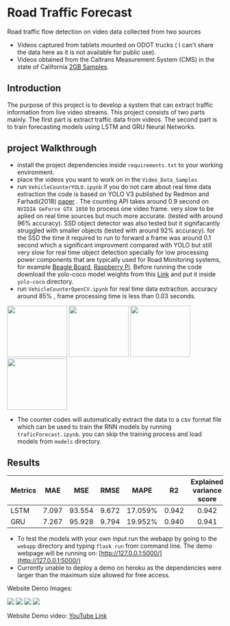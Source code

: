 # Road Traffic Forecast
Road traffic flow detection on video data collected from two sources 
- Videos captured from tablets mounted on ODOT trucks ( I can't share the data here as it is not available for public use).
- Videos obtained from the Caltrans Measurement System (CMS) in the state of California [2GB Samples](http://www.poss.pku.edu.cn/OpenDataResource/TITS2016WangOnRoadVehicle.zip).
## Introduction 
The purpose of this project is to develop a system that can extract traffic information from live video streams. This project consists of two parts mainly. The first part is extract traffic data from
videos. The second part is to train forecasting models using LSTM and GRU Neural Networks.  
## project Walkthrough 
- install the project dependencies inside `requirements.txt` to your working environment.
- place the videos you want to work on in the `Video_Data_Samples`
- run `VehicleCounterYOLO.ipynb` if you do not care about real time data extraction the code is based on YOLO V3 published by Redmon and Farhadi(2018) [paper](https://arxiv.org/abs/1804.02767) . The counting API takes around 0.9 second on `NVIDIA GeForce GTX 1050` to process one video frame. very slow to be aplied on real time sources but much more accurate. (tested with around 96% accuracy). SSD object detector was also tested but it signifacantly struggled with smaller objects (tested with around 92% accuracy). for the SSD the time it required to run to forward a frame was around 0.1 second which a significant improvment compared with YOLO but still very slow for real time object detection specially for low processing power components that are typically used for Road Monitoring systems, for example [Beagle Board](https://beagleboard.org/black), [Raspberry Pi](https://www.raspberrypi.org/). Before running the code download the yolo-coco model weights from this [Link](https://drive.google.com/open?id=1FbtFXOgiGqWpDf1WOCPcw0W1VG8JTC3q) and put it inside `yolo-coco` directory.
- run `VehicleCounterOpenCV.ipynb` for real time data extraction. accuracy around 85% , frame processing time is less than 0.03 seconds. 

<p float="center">
 <img src="/images/cv1.png" width="140" height="120" />
 <img src="/images/cv2.png" width="140" height="120" />
 <img src="/images/cv3.png" width="140" height="120" />
 <img src="/images/cv.png" width="140" height="120" />
 </p>


- The counter codes will automatically extract the data to a csv format file which can be used to train the RNN models by running `traficForecast.ipynb`. you can skip the training process and load models from `models` directory.  

## Results
| Metrics | MAE | MSE | RMSE | MAPE |  R2  | Explained variance score |
| ------- |:---:| :--:| :--: | :--: | :--: | :----------------------: |
| LSTM | 7.097 | 93.554 | 9.672 | 17.059% | 0.942 | 0.942 |
| GRU | 7.267 | 95.928 | 9.794| 19.952% | 0.940 | 0.941 |

- To test the models with your own input run the webapp by going to the `webapp` directory and typing `flask run` from command line. 
The demo webpage will be running on: [http://127.0.0.1:5000/](http://127.0.0.1:5000/)
- Currently unable to deploy a demo on heroku as the dependencies were larger than the maximum size allowed for free access. 

Website Demo Images: 
<p float="center">
  <img src="/images/web1.png" />
  <img src="/images/web2.png"/> 
  <img src="/images/web3.png"/>
  <img src="/images/web4.png"/>
</p>

Website Demo video: [YouTube Link](https://www.youtube.com/watch?v=5iINgD4f1yw&feature=youtu.be)
